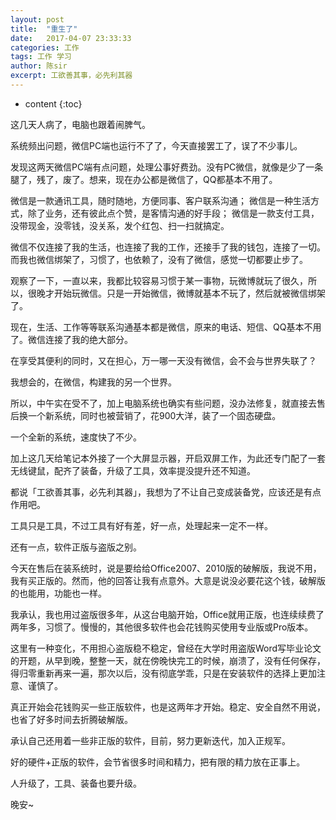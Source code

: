 ```yaml
---
layout: post
title:  "重生了"
date:   2017-04-07 23:33:33
categories: 工作
tags: 工作 学习
author: 陈sir
excerpt: 工欲善其事，必先利其器
---
```

* content
{:toc}

这几天人病了，电脑也跟着闹脾气。

系统频出问题，微信PC端也运行不了了，今天直接罢工了，误了不少事儿。

发现这两天微信PC端有点问题，处理公事好费劲。没有PC微信，就像是少了一条腿了，残了，废了。想来，现在办公都是微信了，QQ都基本不用了。

微信是一款通讯工具，随时随地，方便同事、客户联系沟通；
微信是一种生活方式，除了业务，还有彼此点个赞，是客情沟通的好手段；
微信是一款支付工具，没带现金，没零钱，没关系，发个红包、扫一扫就搞定。

微信不仅连接了我的生活，也连接了我的工作，还接手了我的钱包，连接了一切。而我也微信绑架了，习惯了，也依赖了，没有了微信，感觉一切都要止步了。

观察了一下，一直以来，我都比较容易习惯于某一事物，玩微博就玩了很久，所以，很晚才开始玩微信。只是一开始微信，微博就基本不玩了，然后就被微信绑架了。

现在，生活、工作等等联系沟通基本都是微信，原来的电话、短信、QQ基本不用了。微信连接了我的绝大部分。

在享受其便利的同时，又在担心，万一哪一天没有微信，会不会与世界失联了？

我想会的，在微信，构建我的另一个世界。

所以，中午实在受不了，加上电脑系统也确实有些问题，没办法修复，就直接去售后换一个新系统，同时也被营销了，花900大洋，装了一个固态硬盘。

一个全新的系统，速度快了不少。

加上这几天给笔记本外接了一个大屏显示器，开启双屏工作，为此还专门配了一套无线键鼠，配齐了装备，升级了工具，效率提没提升还不知道。

都说「工欲善其事，必先利其器」，我想为了不让自己变成装备党，应该还是有点作用吧。

工具只是工具，不过工具有好有差，好一点，处理起来一定不一样。

还有一点，软件正版与盗版之别。

今天在售后在装系统时，说是要给给Office2007、2010版的破解版，我说不用，我有买正版的。然而，他的回答让我有点意外。大意是说没必要花这个钱，破解版的也能用，功能也一样。

我承认，我也用过盗版很多年，从这台电脑开始，Office就用正版，也连续续费了两年多，习惯了。慢慢的，其他很多软件也会花钱购买使用专业版或Pro版本。

这里有一种变化，不用担心盗版稳不稳定，曾经在大学时用盗版Word写毕业论文的开题，从早到晚，整整一天，就在傍晚快完工的时候，崩溃了，没有任何保存，得归零重新再来一遍，那次以后，没有彻底学乖，只是在安装软件的选择上更加注意、谨慎了。

真正开始会花钱购买一些正版软件，也是这两年才开始。稳定、安全自然不用说，也省了好多时间去折腾破解版。

承认自己还用着一些非正版的软件，目前，努力更新迭代，加入正规军。

好的硬件+正版的软件，会节省很多时间和精力，把有限的精力放在正事上。

人升级了，工具、装备也要升级。

晚安~


